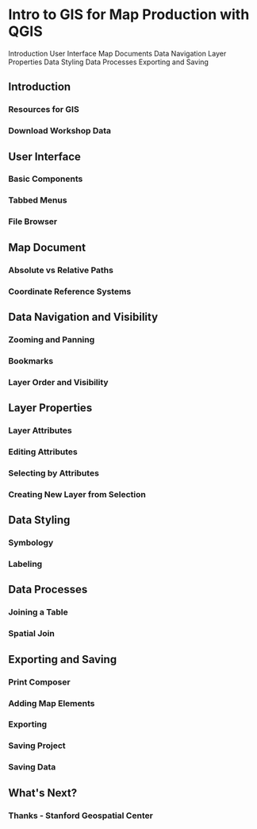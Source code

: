 # Intro to GIS for Map Production with QGIS

Introduction
User Interface
Map Documents
Data Navigation
Layer Properties
Data Styling
Data Processes
Exporting and Saving


## Introduction
### Resources for GIS
### Download Workshop Data
## User Interface
### Basic Components
### Tabbed Menus
### File Browser
## Map Document
### Absolute vs Relative Paths
### Coordinate Reference Systems
## Data Navigation and Visibility 
### Zooming and Panning
### Bookmarks
### Layer Order and Visibility
## Layer Properties
### Layer Attributes
### Editing Attributes
### Selecting by Attributes
### Creating New Layer from Selection
## Data Styling
### Symbology
### Labeling
## Data Processes
### Joining a Table
### Spatial Join
## Exporting and Saving
### Print Composer
### Adding Map Elements
### Exporting
### Saving Project
### Saving Data
## What's Next?
### Thanks - Stanford Geospatial Center
